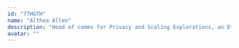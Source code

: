 ```yaml
---
id: "77HGTH"
name: "Althea Allen"
description: "Head of comms for Privacy and Scaling Explorations, an Ethereum Foundation-supported team."
avatar: ""
---
```

